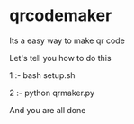 # qrcodemaker
Its a easy way to make qr code

Let's tell you how to do this 

1 :- bash setup.sh

2 :- python qrmaker.py

And you are all done 
